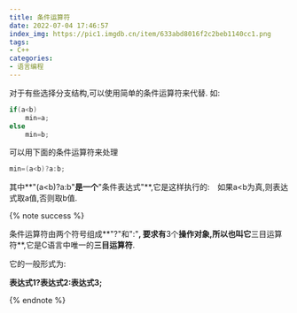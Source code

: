 ```yaml
---
title: 条件运算符
date: 2022-07-04 17:46:57
index_img: https://pic1.imgdb.cn/item/633abd8016f2c2beb1140cc1.png
tags:
- C++
categories: 
- 语言编程
---
```


对于有些选择分支结构,可以使用简单的条件运算符来代替. 如:

```c++
if(a<b)
	min=a;
else
	min=b;
```

可以用下面的条件运算符来处理

```c++
min=(a<b)?a:b;
```


其中**"(a<b)?a:b"**是一个**"条件表达式"**,它是这样执行的:　如果a<b为真,则表达式取a值,否则取b值.

{% note success %}

条件运算符由两个符号组成**"?"和":"**, 要求有**3个**操作对象,所以也叫它**三目运算符**,它是C语言中唯一的**三目运算符**.

它的一般形式为:

**表达式1?表达式2:表达式3;**

{% endnote %}

